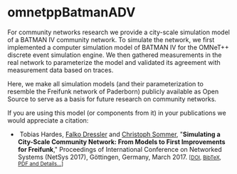 # omnetppBatmanADV

For community networks research we provide a city-scale simulation model of a BATMAN IV community network. To simulate the network, we first implemented a computer simulation model of BATMAN IV for the OMNeT++ discrete event simulation engine. We then gathered measurements in the real network to parameterize the model and validated its agreement with measurement data based on traces.

Here, we make all simulation models (and their parameterization to resemble the Freifunk network of Paderborn) publicly available as Open Source to serve as a basis for future research on community networks.

If you are using this model (or components from it) in your publications we would appreciate a citation: 
<ul>
<li><a href="http://dx.doi.org/10.1109/NetSys.2017.7903954"><img src="/bib/icons/IEEE-logo.gif" title="IEEE" alt=""></a> Tobias Hardes, <a class="bibauthorlink" href="http://www.ccs-labs.org/~dressler/">Falko Dressler</a> and <a class="bibauthorlink" href="http://www.ccs-labs.org/~sommer/">Christoph Sommer</a>, "<strong>Simulating a City-Scale Community Network: From Models to First Improvements for Freifunk</strong>," Proceedings of International Conference on Networked Systems (NetSys 2017), Göttingen, Germany, March 2017.
 <small>[<a href="http://dx.doi.org/10.1109/NetSys.2017.7903954">DOI</a>, <a href="www.ccs-labs.org/bib/hardes2017simulating/hardes2017simulating.bib">BibTeX</a>, <a href="http://ieeexplore.ieee.org/document/7903954/?reload=true">PDF and Details...</a>]</small></li>
 </ul>
